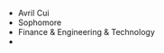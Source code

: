 - Avril Cui
- Sophomore
- Finance & Engineering & Technology
- <Python>


<!---
Avril-Cui/Avril-Cui is a ✨ special ✨ repository because its `README.md` (this file) appears on your GitHub profile.
You can click the Preview link to take a look at your changes.
--->
